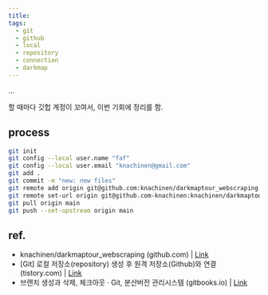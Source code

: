 ```yaml
---
title: 
tags:
  - git
  - github
  - local
  - repository
  - connection
  - darkmap
---
```


...

할 때마다 깃헙 계정이 꼬여서, 이번 기회에 정리를 함.  

## process 


```bash
git init 
git config --local user.name "faf"
git config --local user.email "knachinen@gmail.com"
git add .
git commit -m "new: new files"
git remote add origin git@github.com:knachinen/darkmaptour_webscraping.git
git remote set-url origin git@github.com-knachinen:knachinen/darkmaptour_webscraping
git pull origin main
git push --set-upstream origin main
```


## ref.

- knachinen/darkmaptour_webscraping (github.com) | [Link](https://github.com/knachinen/darkmaptour_webscraping) 
- [Git] 로컬 저장소(repository) 생성 후 원격 저장소(Github)와 연결 (tistory.com) | [Link](https://resultofeffort.tistory.com/99) 
- 브랜치 생성과 삭제, 체크아웃 · Git, 분산버전 관리시스템 (gitbooks.io) | [Link](https://mylko72.gitbooks.io/git/content/branch/checkout.html) 
